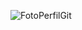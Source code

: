 
![FotoPerfilGit](https://github.com/patriciaaguayo/patriciaaguayo/assets/145468958/e8f2d3bc-f114-4e82-8649-ebc86efaac59)


<!--
**patriciaaguayo/patriciaaguayo** is a ✨ _special_ ✨ repository because its `README.md` (this file) appears on your GitHub profile.

Here are some ideas to get you started:

- 🔭 I’m currently working on ...
- 🌱 I’m currently learning ...
- 👯 I’m looking to collaborate on ...
- 🤔 I’m looking for help with ...
- 💬 Ask me about ...
- 📫 How to reach me: ...
- 😄 Pronouns: ...
- ⚡ Fun fact: ...
-->
